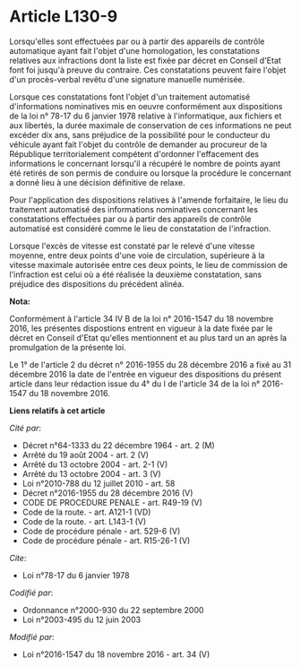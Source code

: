 # Article L130-9

Lorsqu'elles sont effectuées par ou à partir des appareils de contrôle automatique ayant fait l'objet d'une homologation, les
constatations relatives aux infractions dont la liste est fixée par décret en Conseil d'Etat font foi jusqu'à preuve du
contraire. Ces constatations peuvent faire l'objet d'un procès-verbal revêtu d'une signature manuelle numérisée.

Lorsque ces constatations font l'objet d'un traitement automatisé d'informations nominatives mis en oeuvre conformément aux
dispositions de la loi n° 78-17 du 6 janvier 1978 relative à l'informatique, aux fichiers et aux libertés, la durée maximale
de conservation de ces informations ne peut excéder dix ans, sans préjudice de la possibilité pour le conducteur du véhicule
ayant fait l'objet du contrôle de demander au procureur de la République territorialement compétent d'ordonner l'effacement
des informations le concernant lorsqu'il a récupéré le nombre de points ayant été retirés de son permis de conduire ou
lorsque la procédure le concernant a donné lieu à une décision définitive de relaxe.

Pour l'application des dispositions relatives à l'amende forfaitaire, le lieu du traitement automatisé des informations
nominatives concernant les constatations effectuées par ou à partir des appareils de contrôle automatisé est considéré comme
le lieu de constatation de l'infraction.

Lorsque l'excès de vitesse est constaté par le relevé d'une vitesse moyenne, entre deux points d'une voie de circulation,
supérieure à la vitesse maximale autorisée entre ces deux points, le lieu de commission de l'infraction est celui où a été
réalisée la deuxième constatation, sans préjudice des dispositions du précédent alinéa.

**Nota:**

Conformément à l'article 34 IV B de la loi n° 2016-1547 du 18 novembre 2016, les présentes dispostions entrent en vigueur à
la date fixée par le décret en Conseil d'Etat qu'elles mentionnent et au plus tard un an après la promulgation de la présente
loi.

Le 1° de l'article 2 du décret n° 2016-1955 du 28 décembre 2016 a fixé  au 31 décembre 2016 la date de l'entrée en vigueur
des dispositions du  présent article dans leur rédaction issue du 4° du I de l'article 34 de la loi n° 2016-1547 du 18
novembre 2016.

**Liens relatifs à cet article**

_Cité par_:

  - Décret n°64-1333 du 22 décembre 1964 - art. 2 (M)
  - Arrêté du 19 août 2004 - art. 2 (V)
  - Arrêté du 13 octobre 2004 - art. 2-1 (V)
  - Arrêté du 13 octobre 2004 - art. 3 (V)
  - Loi n°2010-788 du 12 juillet 2010 - art. 58
  - Décret n°2016-1955 du 28 décembre 2016 (V)
  - CODE DE PROCEDURE PENALE - art. R49-19 (V)
  - Code de la route. - art. A121-1 (VD)
  - Code de la route. - art. L143-1 (V)
  - Code de procédure pénale - art. 529-6 (V)
  - Code de procédure pénale - art. R15-26-1 (V)

_Cite_:

  - Loi n°78-17 du 6 janvier 1978

_Codifié par_:

  - Ordonnance n°2000-930 du 22 septembre 2000
  - Loi n°2003-495 du 12 juin 2003

_Modifié par_:

  - Loi n°2016-1547 du 18 novembre 2016 - art. 34 (V)
